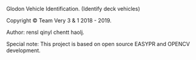 ﻿Glodon Vehicle Identification. (Identify deck vehicles)

Copyright ©  Team Very 3 & 1 2018 - 2019.

Author: rensl qinyl chentt haolj.

Special note: This project is based on open source EASYPR and OPENCV development.